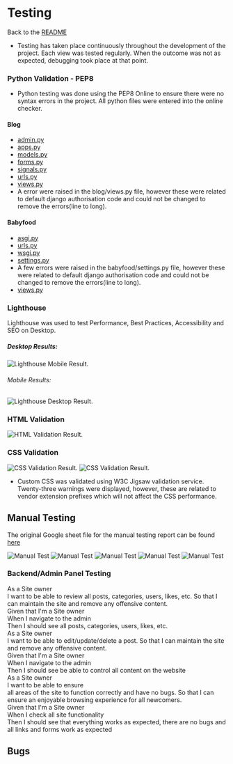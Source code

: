 # Testing
Back to the [README](README.md)

* Testing has taken place continuously throughout the development of the project. Each view was tested regularly. 
  When the outcome was not as expected, debugging took place at that point.  

### Python Validation - PEP8
* Python testing was done using the PEP8 Online to ensure there were no syntax errors in the project. All python files
were entered into the online checker.

#### Blog
* [admin.py](static/extras/test/admin-blog.png)
* [apps.py](static/extras/test/apps-blog.png)
* [models.py](static/extras/test/models-blog.png)
* [forms.py](static/extras/test/forms-blog.png)
* [signals.py](static/extras/test/signals-blog.png)
* [urls.py](static/extras/test/urls-blog.png)
* [views.py](static/extras/test/views-blog1.png)
* A error were raised in the blog/views.py file, however these were related to default django authorisation
code and could not be changed to remove the errors(line to long).


#### Babyfood
* [asgi.py](static/extras/test/asgi-babyfood.png)
* [urls.py](static/extras/test/urls-babyfood.png)
* [wsgi.py](static/extras/test/wsgi-babyfood.png)
* [settings.py](static/extras/test/setings-babyfood.png)
* A few errors were raised in the babyfood/settings.py file, however these were related to default django authorisation
code and could not be changed to remove the errors(line to long).
* [views.py](static/extras/test/views-babyfood.png)

### Lighthouse
Lighthouse was used to test Performance, Best Practices, Accessibility and SEO on Desktop.

##### Desktop Results:
![Lighthouse Mobile Result](static/extras/test/light-house-desktop.png).

###### Mobile Results:
![Lighthouse Desktop Result](static/extras/test/lighthouse-mobile.png).

### HTML Validation
![HTML Validation Result](static/extras/test/html-validator.png).

### CSS Validation

![CSS Validation Result](static/extras/test/css-validator.png).
![CSS Validation Result](static/extras/test/css-warnings.png).
* Custom CSS was validated using W3C Jigsaw validation service. Twenty-three warnings were displayed, however, 
  these are related to vendor extension prefixes which will not affect the CSS performance.

## Manual Testing

The original Google sheet file for the manual testing report can be found [here](https://docs.google.com/spreadsheets/d/1jyXqMLt8xYcv7T4iBDfvAt6MWkkNOb9O3zaiBT0-dek/edit#gid=0)

![Manual Test](static/extras/test/manual-test1.png)
![Manual Test](static/extras/test/manual-test2.png)
![Manual Test](static/extras/test/manual-test3.png)
![Manual Test](static/extras/test/manual-test4.png)
![Manual Test](static/extras/test/manual-test5.png)

### Backend/Admin Panel Testing

As a Site owner<br>I want to be able to review all posts, categories, users, likes, etc.	So that I can maintain the site and remove any offensive content. 
<br>Given that I'm a Site owner<br>When I navigate to the admin<br>Then I should see all posts, categories, users, likes, etc.
<br>As a Site owner<br>I want to be able to edit/update/delete a post.	So that I can maintain the site and remove any offensive content. 
 <br>Given that I'm a Site owner<br>When I navigate to the admin<br>Then I should see be able to control all content on the website 
<br>As a Site owner<br>I want to be able to ensure<br>all areas of the site to function correctly and have no bugs. So that I can ensure an enjoyable browsing experience for all newcomers. 
<br>Given that I'm a Site owner<br>When I check all site functionality<br>Then I should see that everything works as expected, there are no bugs and all links and forms work as expected 

## Bugs